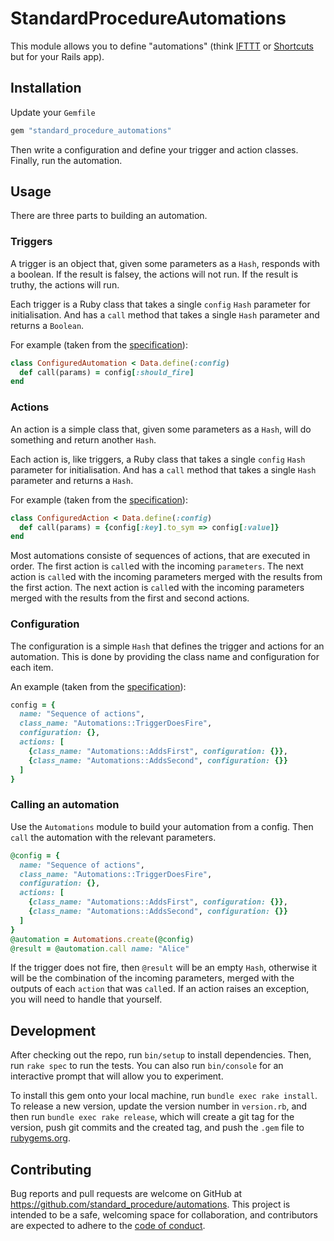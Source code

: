 # StandardProcedureAutomations

This module allows you to define "automations" (think [IFTTT](https://ifttt.com) or [Shortcuts](https://support.apple.com/en-gb/guide/shortcuts/welcome/ios) but for your Rails app).

## Installation

Update your `Gemfile`

```ruby
gem "standard_procedure_automations"
```

Then write a configuration and define your trigger and action classes.  Finally, run the automation.

## Usage

There are three parts to building an automation.

### Triggers

A trigger is an object that, given some parameters as a `Hash`, responds with a boolean.  If the result is falsey, the actions will not run.  If the result is truthy, the actions will run.

Each trigger is a Ruby class that takes a single `config` `Hash` parameter for initialisation.  And has a `call` method that takes a single `Hash` parameter and returns a `Boolean`.

For example (taken from the [specification](/spec/automations/implementation_spec.rb)):

```ruby
class ConfiguredAutomation < Data.define(:config)
  def call(params) = config[:should_fire]
end
```

### Actions

An action is a simple class that, given some parameters as a `Hash`, will do something and return another `Hash`.

Each action is, like triggers, a Ruby class that takes a single `config` `Hash` parameter for initialisation.  And has a `call` method that takes a single `Hash` parameter and returns a `Hash`.

For example (taken from the [specification](/spec/automations/implementation_spec.rb)):

```ruby
class ConfiguredAction < Data.define(:config)
  def call(params) = {config[:key].to_sym => config[:value]}
end
```

Most automations consiste of sequences of actions, that are executed in order.  The first action is `call`ed with the incoming `parameters`.  The next action is `call`ed with the incoming parameters merged with the results from the first action.  The next action is `call`ed with the incoming parameters merged with the results from the first and second actions.

### Configuration

The configuration is a simple `Hash` that defines the trigger and actions for an automation. This is done by providing the class name and configuration for each item.

An example (taken from the [specification](/spec/automations/implementation_spec.rb)):

```ruby
config = {
  name: "Sequence of actions",
  class_name: "Automations::TriggerDoesFire",
  configuration: {},
  actions: [
    {class_name: "Automations::AddsFirst", configuration: {}},
    {class_name: "Automations::AddsSecond", configuration: {}}
  ]
}
```

### Calling an automation

Use the `Automations` module to build your automation from a config.  Then `call` the automation with the relevant parameters.

```ruby
@config = {
  name: "Sequence of actions",
  class_name: "Automations::TriggerDoesFire",
  configuration: {},
  actions: [
    {class_name: "Automations::AddsFirst", configuration: {}},
    {class_name: "Automations::AddsSecond", configuration: {}}
  ]
}
@automation = Automations.create(@config)
@result = @automation.call name: "Alice"
```

If the trigger does not fire, then `@result` will be an empty `Hash`, otherwise it will be the combination of the incoming parameters, merged with the outputs of each `action` that was `call`ed.  If an action raises an exception, you will need to handle that yourself.

## Development

After checking out the repo, run `bin/setup` to install dependencies. Then, run `rake spec` to run the tests. You can also run `bin/console` for an interactive prompt that will allow you to experiment.

To install this gem onto your local machine, run `bundle exec rake install`. To release a new version, update the version number in `version.rb`, and then run `bundle exec rake release`, which will create a git tag for the version, push git commits and the created tag, and push the `.gem` file to [rubygems.org](https://rubygems.org).

## Contributing

Bug reports and pull requests are welcome on GitHub at https://github.com/standard_procedure/automations. This project is intended to be a safe, welcoming space for collaboration, and contributors are expected to adhere to the [code of conduct](https://github.com/standard_procedure/automations/blob/main/CODE_OF_CONDUCT.md).
